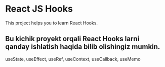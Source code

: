 # React JS Hooks

This project helps you to learn React Hooks.

## Bu kichik proyekt orqali React Hooks larni qanday ishlatish haqida bilib olishingiz mumkin.
useState, useEffect, useRef, useContext, useCallback, useMemo

